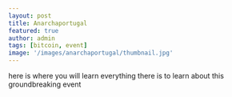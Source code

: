 ```yaml
---
layout: post
title: Anarchaportugal
featured: true
author: admin
tags: [bitcoin, event]
image: '/images/anarchaportugal/thumbnail.jpg'
---
```


here is where you will learn everything there is to learn about this groundbreaking event
